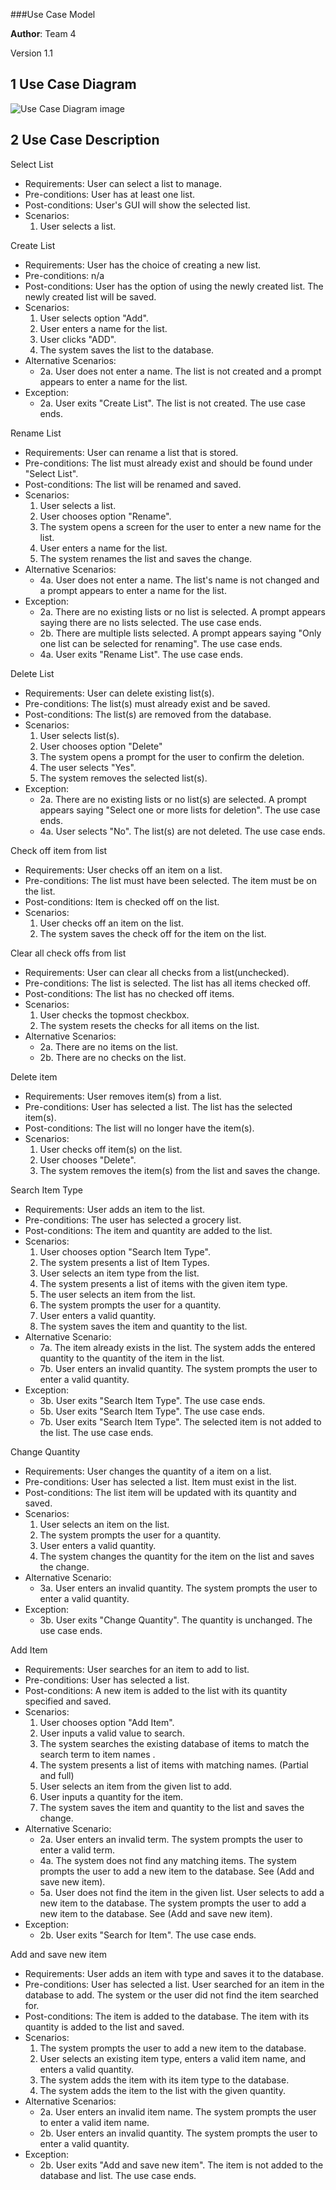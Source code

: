 ###Use Case Model

**Author**: Team 4

Version 1.1

## 1 Use Case Diagram

![Use Case Diagram image](UseCaseDiagram.png)

## 2 Use Case Description

Select List

- Requirements: User can select a list to manage.
- Pre-conditions: User has at least one list.
- Post-conditions: User's GUI will show the selected list.
- Scenarios:
	1. User selects a list.

Create List

- Requirements: User has the choice of creating a new list.
- Pre-conditions: n/a
- Post-conditions: User has the option of using the newly created list. The newly created list will be saved.
- Scenarios:
	1. User selects option "Add".
	2. User enters a name for the list.
	3. User clicks "ADD".
	4. The system saves the list to the database.
- Alternative Scenarios:
	- 2a. User does not enter a name. The list is not created and a prompt appears to enter a name for the list.
- Exception:
	- 2a. User exits "Create List". The list is not created. The use case ends.

Rename List

- Requirements: User can rename a list that is stored.
- Pre-conditions: The list must already exist and should be found under "Select List".
- Post-conditions: The list will be renamed and saved.
- Scenarios:
	1. User selects a list.
	2. User chooses option "Rename".
	3. The system opens a screen for the user to enter a new name for the list.
	4. User enters a name for the list.
	5. The system renames the list and saves the change.
- Alternative Scenarios:
	- 4a. User does not enter a name. The list's name is not changed and a prompt appears to enter a name for the list.
- Exception:
	- 2a. There are no existing lists or no list is selected. A prompt appears saying there are no lists selected. The use case ends.
	- 2b. There are multiple lists selected. A prompt appears saying "Only one list can be selected for renaming". The use case ends.
	- 4a. User exits "Rename List". The use case ends.

Delete List

- Requirements: User can delete existing list(s).
- Pre-conditions: The list(s) must already exist and be saved.
- Post-conditions: The list(s) are removed from the database.
- Scenarios:
	1. User selects list(s).
	2. User chooses option "Delete"
	3. The system opens a prompt for the user to confirm the deletion.
	4. The user selects "Yes".
	5. The system removes the selected list(s).
- Exception:
	- 2a. There are no existing lists or no list(s) are selected. A prompt appears saying "Select one or more lists for deletion". The use case ends.
	- 4a. User selects "No". The list(s) are not deleted. The use case ends.

Check off item from list

- Requirements: User checks off an item on a list.
- Pre-conditions: The list must have been selected. The item must be on the list.
- Post-conditions: Item is checked off on the list.
- Scenarios:
	1. User checks off an item on the list.
	2. The system saves the check off for the item on the list.

Clear all check offs from list

- Requirements: User can clear all checks from a list(unchecked).
- Pre-conditions: The list is selected. The list has all items checked off.
- Post-conditions: The list has no checked off items.
- Scenarios:
	1. User checks the topmost checkbox.
	2. The system resets the checks for all items on the list.
- Alternative Scenarios:
	- 2a. There are no items on the list.
	- 2b. There are no checks on the list.

Delete item

- Requirements: User removes item(s) from a list.
- Pre-conditions: User has selected a list. The list has the selected item(s).
- Post-conditions: The list will no longer have the item(s).
- Scenarios:
	1. User checks off item(s) on the list.
	1. User chooses "Delete".
	2. The system removes the item(s) from the list and saves the change.

Search Item Type

- Requirements: User adds an item to the list.
- Pre-conditions: The user has selected a grocery list.
- Post-conditions: The item and quantity are added to the list.
- Scenarios:
	1. User chooses option "Search Item Type".
	2. The system presents a list of Item Types.
	3. User selects an item type from the list.
	4. The system presents a list of items with the given item type.
	5. The user selects an item from the list.
	6. The system prompts the user for a quantity.
	7. User enters a valid quantity.
	8. The system saves the item and quantity to the list.
- Alternative Scenario:
	- 7a. The item already exists in the list. The system adds the entered quantity to the quantity of the item in the list.
	- 7b. User enters an invalid quantity. The system prompts the user to enter a valid quantity.
- Exception:
	- 3b. User exits "Search Item Type". The use case ends.
	- 5b. User exits "Search Item Type". The use case ends.
	- 7b. User exits "Search Item Type". The selected item is not added to the list. The use case ends.

Change Quantity

- Requirements: User changes the quantity of a item on a list.
- Pre-conditions: User has selected a list. Item must exist in the list.
- Post-conditions: The list item will be updated with its quantity and saved.
- Scenarios:
	1. User selects an item on the list.
	2. The system prompts the user for a quantity.
	3. User enters a valid quantity.
	4. The system changes the quantity for the item on the list and saves the change.
- Alternative Scenario:
	- 3a. User enters an invalid quantity. The system prompts the user to enter a valid quantity.
- Exception:
	- 3b. User exits "Change Quantity". The quantity is unchanged. The use case ends.

Add Item

- Requirements: User searches for an item to add to list.
- Pre-conditions: User has selected a list.
- Post-conditions: A new item is added to the list with its quantity specified and saved.
- Scenarios:
	1. User chooses option "Add Item".
	2. User inputs a valid value to search.
	3. The system searches the existing database of items to match the search term to item names .
	4. The system presents a list of items with matching names. (Partial and full)
	5. User selects an item from the given list to add.
	6. User inputs a quantity for the item.
	7. The system saves the item and quantity to the list and saves the change.
- Alternative Scenario:
	- 2a. User enters an invalid term. The system prompts the user to enter a valid term.
	- 4a. The system does not find any matching items. The system prompts the user to add a new item to the database. See (Add and save new item).
	- 5a. User does not find the item in the given list. User selects to add a new item to the database. The system prompts the user to add a new item to the database. See (Add and save new item).
- Exception:
	- 2b. User exits "Search for Item". The use case ends.

Add and save new item

- Requirements: User adds an item with type and saves it to the database.
- Pre-conditions: User has selected a list. User searched for an item in the database to add. The system or the user did not find the item searched for.
- Post-conditions: The item is added to the database. The item with its quantity is added to the list and saved.
- Scenarios:
	1. The system prompts the user to add a new item to the database.
	2. User selects an existing item type, enters a valid item name, and enters a valid quantity.
	3. The system adds the item with its item type to the database.
	4. The system adds the item to the list with the given quantity.
- Alternative Scenarios:
	- 2a. User enters an invalid item name. The system prompts the user to enter a valid item name.
	- 2b. User enters an invalid quantity. The system prompts the user to enter a valid quantity.
- Exception:
	- 2b. User exits "Add and save new item". The item is not added to the database and list. The use case ends.
